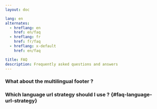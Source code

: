 ```yaml
---
layout: doc

lang: en
alternates:
  - hreflang: en
    href: en/faq
  - hreflang: fr
    href: fr/faq
  - hreflang: x-default
    href: en/faq

title: FAQ
description: Frequently asked questions and answers
---
```



### What about the multilingual footer ?


### Which language url strategy should I use ? {#faq-language-url-strategy}
